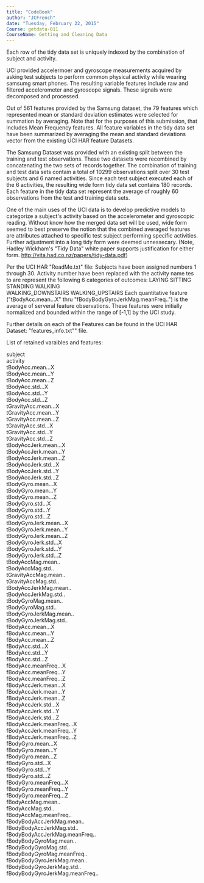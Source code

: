 ```yaml
---
title: "CodeBook"
author: "JCFrench"
date: "Tuesday, February 22, 2015"
Course: getdata-011
CourseName: Getting and Cleaning Data
---
```


Each row of the tidy data set is uniquely indexed by the combination of subject and activity.

UCI provided accelermoer and gyroscope measurements acquired by asking test subjects to perform common physical activity while wearing samsumg smart phones. The resulting variable features include raw and filtered accelerometer and gyroscope signals. These signals were decomposed and processed.

Out of 561 features provided by the Samsung dataset, the 79 features which represented mean or standard deviation estimates were selected for summation by averaging. Note that for the purposes of this submission, that includes Mean Frequency features.
All feature variables in the tidy data set have been summarized by averaging the mean and standard deviations vector from the existing UCI HAR feature Datasets. 

The Samsung Dataset was provided with an existing split between the training and test observations. These two datasets were recombined by concatenating the two sets of records together. The combination of training and test data sets contain a total of 10299 observations split over 30 test subjects and 6 named activities. Since each test subject executed each of the 6 activities, the resulting wide form tidy data set contains 180 records. Each feature in the tidy data set represent the average of roughly 60 observations from the test and training data sets. 

One of the main uses of the UCI data is to develop predictive models to categorize a subject's activity based on the accelerometer and gyroscopic reading. Without know how the merged data set will be used, wide form seemed to best preserve the notion that the combined averaged features are attributes attached to specific test subject performing specific activities. Further adjustment into a long tidy form were deemed unnessecary. (Note, Hadley Wickham's "Tidy Data" white paper supports justification for either form. http://vita.had.co.nz/papers/tidy-data.pdf)

Per the UCI HAR "ReadMe.txt" file:
Subjects have been assigned numbers 1 through 30.
Activity number have been replaced with the activity name tes to are represent the following 6 categories of outcomes:
  LAYING
  SITTING
  STANDING
  WALKING           
  WALKING_DOWNSTAIRS
  WALKING_UPSTAIRS
Each quantitative feature ("tBodyAcc.mean...X" thru "fBodyBodyGyroJerkMag.meanFreq..") is the average of serveral feature observations. These features were initially normalized and bounded within the range of [-1,1] by the UCI study.

Further details on each of the Features can be found in the UCI HAR Dataset: "features_info.txt"" file.

List of retained varaibles and features:

subject               
activity               
tBodyAcc.mean...X               
tBodyAcc.mean...Y              
tBodyAcc.mean...Z               
tBodyAcc.std...X               
tBodyAcc.std...Y                
tBodyAcc.std...Z               
tGravityAcc.mean...X            
tGravityAcc.mean...Y           
tGravityAcc.mean...Z            
tGravityAcc.std...X            
tGravityAcc.std...Y             
tGravityAcc.std...Z            
tBodyAccJerk.mean...X           
tBodyAccJerk.mean...Y          
tBodyAccJerk.mean...Z           
tBodyAccJerk.std...X           
tBodyAccJerk.std...Y            
tBodyAccJerk.std...Z           
tBodyGyro.mean...X              
tBodyGyro.mean...Y             
tBodyGyro.mean...Z              
tBodyGyro.std...X              
tBodyGyro.std...Y               
tBodyGyro.std...Z              
tBodyGyroJerk.mean...X          
tBodyGyroJerk.mean...Y         
tBodyGyroJerk.mean...Z          
tBodyGyroJerk.std...X          
tBodyGyroJerk.std...Y           
tBodyGyroJerk.std...Z          
tBodyAccMag.mean..              
tBodyAccMag.std..              
tGravityAccMag.mean..           
tGravityAccMag.std..           
tBodyAccJerkMag.mean..          
tBodyAccJerkMag.std..          
tBodyGyroMag.mean..             
tBodyGyroMag.std..             
tBodyGyroJerkMag.mean..         
tBodyGyroJerkMag.std..         
fBodyAcc.mean...X               
fBodyAcc.mean...Y              
fBodyAcc.mean...Z               
fBodyAcc.std...X               
fBodyAcc.std...Y                
fBodyAcc.std...Z               
fBodyAcc.meanFreq...X           
fBodyAcc.meanFreq...Y          
fBodyAcc.meanFreq...Z           
fBodyAccJerk.mean...X          
fBodyAccJerk.mean...Y           
fBodyAccJerk.mean...Z          
fBodyAccJerk.std...X            
fBodyAccJerk.std...Y           
fBodyAccJerk.std...Z            
fBodyAccJerk.meanFreq...X      
fBodyAccJerk.meanFreq...Y       
fBodyAccJerk.meanFreq...Z      
fBodyGyro.mean...X              
fBodyGyro.mean...Y             
fBodyGyro.mean...Z              
fBodyGyro.std...X              
fBodyGyro.std...Y               
fBodyGyro.std...Z              
fBodyGyro.meanFreq...X          
fBodyGyro.meanFreq...Y         
fBodyGyro.meanFreq...Z          
fBodyAccMag.mean..             
fBodyAccMag.std..               
fBodyAccMag.meanFreq..         
fBodyBodyAccJerkMag.mean..      
fBodyBodyAccJerkMag.std..      
fBodyBodyAccJerkMag.meanFreq..  
fBodyBodyGyroMag.mean..        
fBodyBodyGyroMag.std..          
fBodyBodyGyroMag.meanFreq..    
fBodyBodyGyroJerkMag.mean..     
fBodyBodyGyroJerkMag.std..     
fBodyBodyGyroJerkMag.meanFreq..
